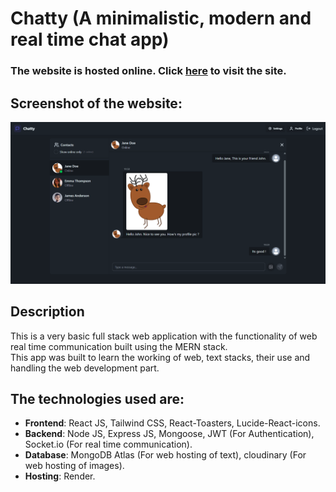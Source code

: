 # Chatty (A minimalistic, modern and real time chat app)

### The website is hosted online. Click [here](https://chatty-0dn2.onrender.com) to visit the site.

## Screenshot of the website:

![Screenshot of the site](live.png)

## Description

This is a very basic full stack web application with the functionality of web real time communication built using the MERN stack.  
This app was built to learn the working of web, text stacks, their use and handling the web development part.

## The technologies used are:

-   **Frontend**: React JS, Tailwind CSS, React-Toasters, Lucide-React-icons.
-   **Backend**: Node JS, Express JS, Mongoose, JWT (For Authentication), Socket.io (For real time communication).
-   **Database**: MongoDB Atlas (For web hosting of text), cloudinary (For web hosting of images).
-   **Hosting**: Render.
